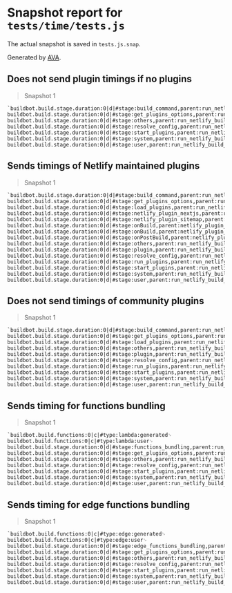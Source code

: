 # Snapshot report for `tests/time/tests.js`

The actual snapshot is saved in `tests.js.snap`.

Generated by [AVA](https://avajs.dev).

## Does not send plugin timings if no plugins

> Snapshot 1

    `buildbot.build.stage.duration:0|d|#stage:build_command,parent:run_netlify_build␊
    buildbot.build.stage.duration:0|d|#stage:get_plugins_options,parent:run_netlify_build␊
    buildbot.build.stage.duration:0|d|#stage:others,parent:run_netlify_build␊
    buildbot.build.stage.duration:0|d|#stage:resolve_config,parent:run_netlify_build␊
    buildbot.build.stage.duration:0|d|#stage:start_plugins,parent:run_netlify_build␊
    buildbot.build.stage.duration:0|d|#stage:system,parent:run_netlify_build_per_type␊
    buildbot.build.stage.duration:0|d|#stage:user,parent:run_netlify_build_per_type`

## Sends timings of Netlify maintained plugins

> Snapshot 1

    `buildbot.build.stage.duration:0|d|#stage:build_command,parent:run_netlify_build␊
    buildbot.build.stage.duration:0|d|#stage:get_plugins_options,parent:run_netlify_build␊
    buildbot.build.stage.duration:0|d|#stage:load_plugins,parent:run_netlify_build␊
    buildbot.build.stage.duration:0|d|#stage:netlify_plugin_nextjs,parent:run_plugins␊
    buildbot.build.stage.duration:0|d|#stage:netlify_plugin_sitemap,parent:run_plugins␊
    buildbot.build.stage.duration:0|d|#stage:onBuild,parent:netlify_plugin_nextjs␊
    buildbot.build.stage.duration:0|d|#stage:onBuild,parent:netlify_plugin_sitemap␊
    buildbot.build.stage.duration:0|d|#stage:onPostBuild,parent:netlify_plugin_sitemap␊
    buildbot.build.stage.duration:0|d|#stage:others,parent:run_netlify_build␊
    buildbot.build.stage.duration:0|d|#stage:plugin,parent:run_netlify_build_per_type␊
    buildbot.build.stage.duration:0|d|#stage:resolve_config,parent:run_netlify_build␊
    buildbot.build.stage.duration:0|d|#stage:run_plugins,parent:run_netlify_build␊
    buildbot.build.stage.duration:0|d|#stage:start_plugins,parent:run_netlify_build␊
    buildbot.build.stage.duration:0|d|#stage:system,parent:run_netlify_build_per_type␊
    buildbot.build.stage.duration:0|d|#stage:user,parent:run_netlify_build_per_type`

## Does not send timings of community plugins

> Snapshot 1

    `buildbot.build.stage.duration:0|d|#stage:build_command,parent:run_netlify_build␊
    buildbot.build.stage.duration:0|d|#stage:get_plugins_options,parent:run_netlify_build␊
    buildbot.build.stage.duration:0|d|#stage:load_plugins,parent:run_netlify_build␊
    buildbot.build.stage.duration:0|d|#stage:others,parent:run_netlify_build␊
    buildbot.build.stage.duration:0|d|#stage:plugin,parent:run_netlify_build_per_type␊
    buildbot.build.stage.duration:0|d|#stage:resolve_config,parent:run_netlify_build␊
    buildbot.build.stage.duration:0|d|#stage:run_plugins,parent:run_netlify_build␊
    buildbot.build.stage.duration:0|d|#stage:start_plugins,parent:run_netlify_build␊
    buildbot.build.stage.duration:0|d|#stage:system,parent:run_netlify_build_per_type␊
    buildbot.build.stage.duration:0|d|#stage:user,parent:run_netlify_build_per_type`

## Sends timing for functions bundling

> Snapshot 1

    `buildbot.build.functions:0|c|#type:lambda:generated␊
    buildbot.build.functions:0|c|#type:lambda:user␊
    buildbot.build.stage.duration:0|d|#stage:functions_bundling,parent:run_netlify_build,bundler:zisi␊
    buildbot.build.stage.duration:0|d|#stage:get_plugins_options,parent:run_netlify_build␊
    buildbot.build.stage.duration:0|d|#stage:others,parent:run_netlify_build␊
    buildbot.build.stage.duration:0|d|#stage:resolve_config,parent:run_netlify_build␊
    buildbot.build.stage.duration:0|d|#stage:start_plugins,parent:run_netlify_build␊
    buildbot.build.stage.duration:0|d|#stage:system,parent:run_netlify_build_per_type␊
    buildbot.build.stage.duration:0|d|#stage:user,parent:run_netlify_build_per_type`

## Sends timing for edge functions bundling

> Snapshot 1

    `buildbot.build.functions:0|c|#type:edge:generated␊
    buildbot.build.functions:0|c|#type:edge:user␊
    buildbot.build.stage.duration:0|d|#stage:edge_functions_bundling,parent:run_netlify_build␊
    buildbot.build.stage.duration:0|d|#stage:get_plugins_options,parent:run_netlify_build␊
    buildbot.build.stage.duration:0|d|#stage:others,parent:run_netlify_build␊
    buildbot.build.stage.duration:0|d|#stage:resolve_config,parent:run_netlify_build␊
    buildbot.build.stage.duration:0|d|#stage:start_plugins,parent:run_netlify_build␊
    buildbot.build.stage.duration:0|d|#stage:system,parent:run_netlify_build_per_type␊
    buildbot.build.stage.duration:0|d|#stage:user,parent:run_netlify_build_per_type`
